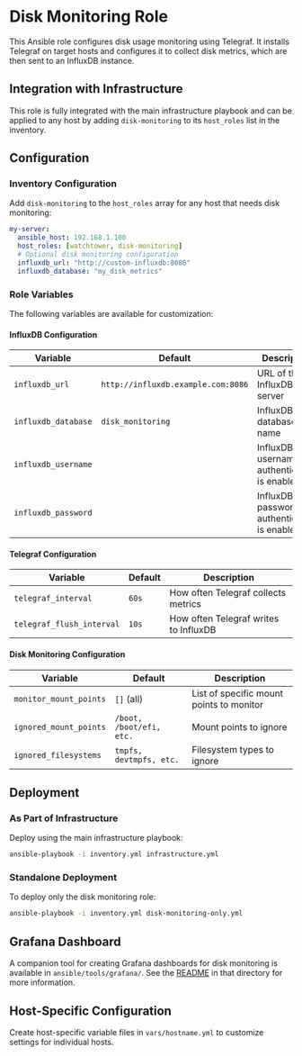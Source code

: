 # Disk Monitoring Role

This Ansible role configures disk usage monitoring using Telegraf. It installs Telegraf on target hosts and configures it to collect disk metrics, which are then sent to an InfluxDB instance.

## Integration with Infrastructure

This role is fully integrated with the main infrastructure playbook and can be applied to any host by adding `disk-monitoring` to its `host_roles` list in the inventory.

## Configuration

### Inventory Configuration

Add `disk-monitoring` to the `host_roles` array for any host that needs disk monitoring:

```yaml
my-server:
  ansible_host: 192.168.1.100
  host_roles: [watchtower, disk-monitoring]
  # Optional disk monitoring configuration
  influxdb_url: "http://custom-influxdb:8086"
  influxdb_database: "my_disk_metrics"
```

### Role Variables

The following variables are available for customization:

#### InfluxDB Configuration

| Variable            | Default                            | Description                                      |
| ------------------- | ---------------------------------- | ------------------------------------------------ |
| `influxdb_url`      | `http://influxdb.example.com:8086` | URL of the InfluxDB server                       |
| `influxdb_database` | `disk_monitoring`                  | InfluxDB database name                           |
| `influxdb_username` | ` `                                | InfluxDB username (if authentication is enabled) |
| `influxdb_password` | ` `                                | InfluxDB password (if authentication is enabled) |

#### Telegraf Configuration

| Variable                  | Default | Description                           |
| ------------------------- | ------- | ------------------------------------- |
| `telegraf_interval`       | `60s`   | How often Telegraf collects metrics   |
| `telegraf_flush_interval` | `10s`   | How often Telegraf writes to InfluxDB |

#### Disk Monitoring Configuration

| Variable               | Default                  | Description                              |
| ---------------------- | ------------------------ | ---------------------------------------- |
| `monitor_mount_points` | `[]` (all)               | List of specific mount points to monitor |
| `ignored_mount_points` | `/boot, /boot/efi, etc.` | Mount points to ignore                   |
| `ignored_filesystems`  | `tmpfs, devtmpfs, etc.`  | Filesystem types to ignore               |

## Deployment

### As Part of Infrastructure

Deploy using the main infrastructure playbook:

```bash
ansible-playbook -i inventory.yml infrastructure.yml
```

### Standalone Deployment

To deploy only the disk monitoring role:

```bash
ansible-playbook -i inventory.yml disk-monitoring-only.yml
```

## Grafana Dashboard

A companion tool for creating Grafana dashboards for disk monitoring is available in `ansible/tools/grafana/`. See the [README](../tools/grafana/README.md) in that directory for more information.

## Host-Specific Configuration

Create host-specific variable files in `vars/hostname.yml` to customize settings for individual hosts.
